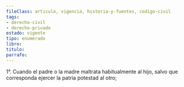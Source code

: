 ```yaml
---
fileClass: articulo, vigencia, historia-y-fuentes, codigo-civil
tags:
- derecho-civil
- derecho-privado
estado: vigente
tipo: enumerado
libro:
titulo:
parrafo:
---
```

1°. Cuando el padre o la madre maltrata habitualmente al hijo, salvo que corresponda ejercer la patria potestad al otro;
